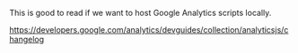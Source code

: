 This is good to read if we want to host Google Analytics scripts locally.

https://developers.google.com/analytics/devguides/collection/analyticsjs/changelog
